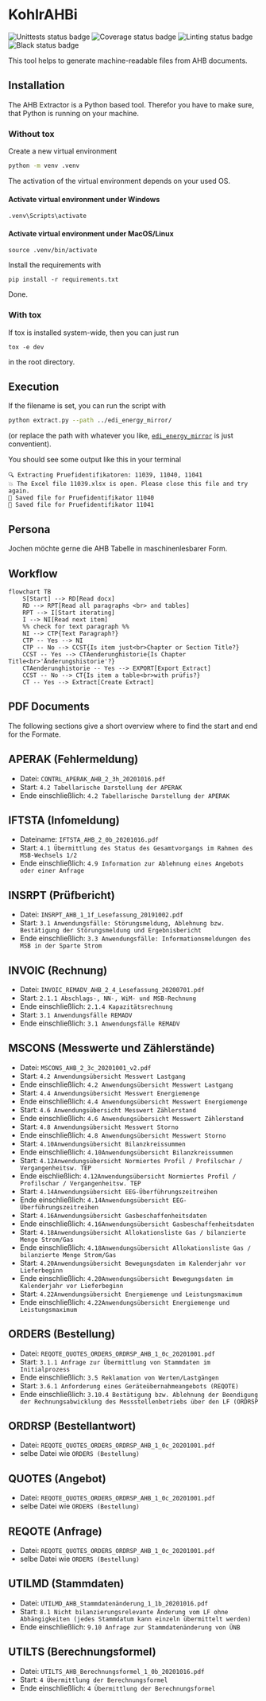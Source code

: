 # KohlrAHBi
![Unittests status badge](https://github.com/Hochfrequenz/AHBExtractor/workflows/Unittests/badge.svg)
![Coverage status badge](https://github.com/Hochfrequenz/AHBExtractor/workflows/Coverage/badge.svg)
![Linting status badge](https://github.com/Hochfrequenz/AHBExtractor/workflows/Linting/badge.svg)
![Black status badge](https://github.com/Hochfrequenz/AHBExtractor/workflows/Black/badge.svg)


This tool helps to generate machine-readable files from AHB documents.
## Installation
The AHB Extractor is a Python based tool. Therefor you have to make sure, that Python is running on your machine.
### Without tox

Create a new virtual environment
```bash
python -m venv .venv
```
The activation of the virtual environment depends on your used OS.
#### Activate virtual environment under Windows
```
.venv\Scripts\activate
```
#### Activate virtual environment under MacOS/Linux
```
source .venv/bin/activate
```

Install the requirements with
```
pip install -r requirements.txt
```
Done.
### With tox
If tox is installed system-wide, then you can just run
```
tox -e dev
```
in the root directory.

## Execution
If the filename is set, you can run the script with
```bash
python extract.py --path ../edi_energy_mirror/
```
(or replace the path with whatever you like, [`edi_energy_mirror`](https://github.com/Hochfrequenz/edi_energy_mirror) is just conventient).

You should see some output like this in your terminal
```
🔍 Extracting Pruefidentifikatoren: 11039, 11040, 11041
💥 The Excel file 11039.xlsx is open. Please close this file and try again.
💾 Saved file for Pruefidentifikator 11040
💾 Saved file for Pruefidentifikator 11041
```

## Persona

Jochen möchte gerne die AHB Tabelle in maschinenlesbarer Form.


## Workflow

```mermaid
flowchart TB
    S[Start] --> RD[Read docx]
    RD --> RPT[Read all paragraphs <br> and tables]
    RPT --> I[Start iterating]
    I --> NI[Read next item]
    %% check for text paragraph %%
    NI --> CTP{Text Paragraph?}
    CTP -- Yes --> NI
    CTP -- No --> CCST{Is item just<br>Chapter or Section Title?}
    CCST -- Yes --> CTAenderunghistorie{Is Chapter Title<br>'Änderungshistorie'?}
    CTAenderunghistorie -- Yes --> EXPORT[Export Extract]
    CCST -- No --> CT{Is item a table<br>with prüfis?}
    CT -- Yes --> Extract[Create Extract]
```



## PDF Documents

The following sections give a short overview where to find the start and end for the Formate.

## APERAK (Fehlermeldung)
* Datei: `CONTRL_APERAK_AHB_2_3h_20201016.pdf`
* Start: `4.2 Tabellarische Darstellung der APERAK`
* Ende einschließlich: `4.2 Tabellarische Darstellung der APERAK`

## IFTSTA (Infomeldung)
* Dateiname: `IFTSTA_AHB_2_0b_20201016.pdf`
* Start: `4.1 Übermittlung des Status des Gesamtvorgangs im Rahmen des MSB-Wechsels 1/2`
* Ende einschließlich: `4.9 Information zur Ablehnung eines Angebots oder einer Anfrage`

## INSRPT (Prüfbericht)
* Datei: `INSRPT_AHB_1_1f_Lesefassung_20191002.pdf`
* Start: `3.1 Anwendungsfälle: Störungsmeldung, Ablehnung bzw. Bestätigung der Störungsmeldung und Ergebnisbericht`
* Ende einschließlich: `3.3 Anwendungsfälle: Informationsmeldungen des MSB in der Sparte Strom`

## INVOIC (Rechnung)
* Datei: `INVOIC_REMADV_AHB_2_4_Lesefassung_20200701.pdf`
* Start: `2.1.1 Abschlags-, NN-, WiM- und MSB-Rechnung`
* Ende einschließlich: `2.1.4 Kapazitätsrechnung`
* Start: `3.1 Anwendungsfälle REMADV`
* Ende einschließlich: `3.1 Anwendungsfälle REMADV`
## MSCONS (Messwerte und Zählerstände)
* Datei: `MSCONS_AHB_2_3c_20201001_v2.pdf`
* Start: `4.2 Anwendungsübersicht Messwert Lastgang`
* Ende einschließlich: `4.2 Anwendungsübersicht Messwert Lastgang`
* Start: `4.4 Anwendungsübersicht Messwert Energiemenge`
* Ende einschließlich: `4.4 Anwendungsübersicht Messwert Energiemenge`
* Start: `4.6 Anwendungsübersicht Messwert Zählerstand`
* Ende einschließlich: `4.6 Anwendungsübersicht Messwert Zählerstand`
* Start: `4.8 Anwendungsübersicht Messwert Storno`
* Ende einschließlich: `4.8 Anwendungsübersicht Messwert Storno`
* Start: `4.10Anwendungsübersicht Bilanzkreissummen`
* Ende einschließlich: `4.10Anwendungsübersicht Bilanzkreissummen`
* Start: `4.12Anwendungsübersicht Normiertes Profil / Profilschar / Vergangenheitsw. TEP`
* Ende eischließlich: `4.12Anwendungsübersicht Normiertes Profil / Profilschar / Vergangenheitsw. TEP`
* Start: `4.14Anwendungsübersicht EEG-Überführungszeitreihen`
* Ende einschließlich: `4.14Anwendungsübersicht EEG-Überführungszeitreihen`
* Start: `4.16Anwendungsübersicht Gasbeschaffenheitsdaten`
* Ende einschließlich: `4.16Anwendungsübersicht Gasbeschaffenheitsdaten`
* Start: `4.18Anwendungsübersicht Allokationsliste Gas / bilanzierte Menge Strom/Gas`
* Ende einschließlich: `4.18Anwendungsübersicht Allokationsliste Gas / bilanzierte Menge Strom/Gas`
* Start: `4.20Anwendungsübersicht Bewegungsdaten im Kalenderjahr vor Lieferbeginn`
* Ende einschließlich: `4.20Anwendungsübersicht Bewegungsdaten im Kalenderjahr vor Lieferbeginn`
* Start: `4.22Anwendungsübersicht Energiemenge und Leistungsmaximum`
* Ende einschließlich: `4.22Anwendungsübersicht Energiemenge und Leistungsmaximum`

## ORDERS (Bestellung)
* Datei: `REQOTE_QUOTES_ORDERS_ORDRSP_AHB_1_0c_20201001.pdf`
* Start: `3.1.1 Anfrage zur Übermittlung von Stammdaten im Initialprozess`
* Ende einschließlich: `3.5 Reklamation von Werten/Lastgängen`
* Start: `3.6.1 Anforderung eines Geräteübernahmeangebots (REQOTE)`
* Ende einschließlich: `3.10.4 Bestätigung bzw. Ablehnung der Beendigung der Rechnungsabwicklung des Messstellenbetriebs über den LF (ORDRSP`

## ORDRSP (Bestellantwort)
* Datei: `REQOTE_QUOTES_ORDERS_ORDRSP_AHB_1_0c_20201001.pdf`
* selbe Datei wie `ORDERS (Bestellung)`

## QUOTES (Angebot)
* Datei: `REQOTE_QUOTES_ORDERS_ORDRSP_AHB_1_0c_20201001.pdf`
* selbe Datei wie `ORDERS (Bestellung)`

## REQOTE (Anfrage)
* Datei: `REQOTE_QUOTES_ORDERS_ORDRSP_AHB_1_0c_20201001.pdf`
* selbe Datei wie `ORDERS (Bestellung)`

## UTILMD (Stammdaten)
* Datei: `UTILMD_AHB_Stammdatenänderung_1_1b_20201016.pdf`
* Start: `8.1 Nicht bilanzierungsrelevante Änderung vom LF ohne Abhängigkeiten (jedes Stammdatum kann einzeln übermittelt werden)`
* Ende einschließlich: `9.10 Anfrage zur Stammdatenänderung von ÜNB`

## UTILTS (Berechnungsformel)
* Datei: `UTILTS_AHB_Berechnungsformel_1_0b_20201016.pdf`
* Start: `4 Übermittlung der Berechnungsformel`
* Ende einschließlich: `4 Übermittlung der Berechnungsformel`
